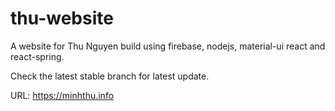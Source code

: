 # thu-website

A website for Thu Nguyen build using firebase, nodejs, material-ui react and react-spring.

Check the latest stable branch for latest update.

URL: https://minhthu.info